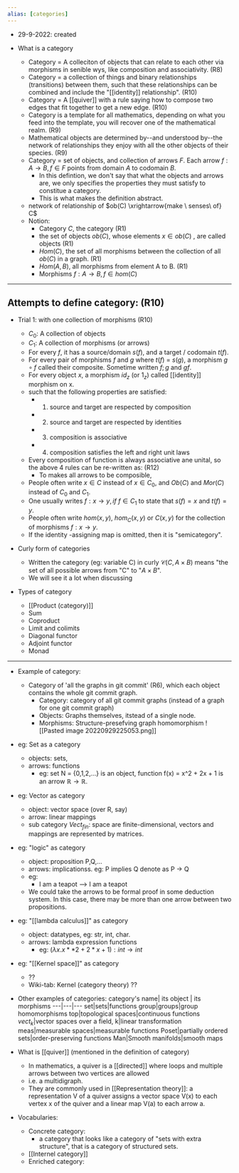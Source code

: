 ```yaml
---
alias: [categories]
---
```


- 29-9-2022: created



- What is a category
	- Category = A colleciton of objects that can relate to each other via morphisms in senible wys, like composition and associativity. (R8)
	- Category = a collection of things and binary relationships (transitions) between them, such that these relationships can be combined and include the "[[identity]] relationship". (R10)
	- Category = A [[quiver]] with a rule saying how to compose two edges that fit together to get a new edge. (R10)
	- Category is a template for all mathematics, depending on what you feed into the template, you will recover one of the mathematical realm. (R9)
	- Mathematical objects are determined by--and understood by--the network of relationships they enjoy with all the other objects of their species. (R9)
	- Category = set of objects, and collection of arrows $F$. Each arrow  $f: A \rightarrow B, f \in F$ points from domain $A$ to codomain $B$.
		- In this defintion, we don't say that what the objects and arrows are, we only specifies the properties they must satisfy to constitue a category. 
		- This is what makes the definition abstract.
	- network of relationship of  $ob(C) \xrightarrow{make \ senses\ of} C$ 
	- Notion:
		- Category $C$, the category (R1) 
		- the set of objects $ob(C)$, whose elements $x \in ob(C)$ , are called objects (R1) 
		- $Hom(C)$, the set of all morphisms between the collection of all $ob(C)$ in a graph.  (R1) 
		- $Hom(A,B)$, all morphisms from element A to B.  (R1) 
		- Morphisms $f: A \rightarrow B, f \in hom(C)$

---
## Attempts to define category: (R10)

- Trial 1: with one collection of morphisms (R10)
	- $C_0$: A collection of objects
	- $C_1$: A collection of morphisms (or arrows)
	- For every $f$, it has a source/domain $s(f)$, and a target / codomain $t(f)$.
	- For every pair of morphisms $f$ and $g$ where $t(f)$ = $s(g)$, a morphism $g \circ f$ called their composite. Sometime written $f;g$ and $gf$.
	- For every object $x$, a morphism $id_z$ (or $1_z$) called [[identity]] morphism on x.
	- such that the following properties are satisfied:
		- 1. source and target are respected by composition
		- 2. source and target are respected by identities
		- 3. composition is associative
		- 4. composition satisfies the left and right unit laws
	- Every composition of function is always associative ane unital, so the above 4 rules can be re-written as: (R12)
		- To makes all arrows to be composible, 
	- People often write $x \in C$ instead of $x \in C_0$, and $Ob(C)$ and $Mor(C)$ instead of $C_0$ and $C_1$.
	- One usually writes $f: x \rightarrow y , if\ f \in C_1$ to state that $s(f) = x$ and $t(f) = y$.
	- People often write $hom(x,y)$, $hom_C(x,y)$ or $C(x,y)$ for the collection of morphisms $f: x \rightarrow y$.
	- If the identity -assigning map is omitted, then it is "semicategory".

- Curly form of categories
	- Written the category (eg: variable C) in curly $\mathscr{C}(C, A \times B)$ means "the set of all possible arrows from "C" to "$A \times B$". 
	- We will see it a lot when discussing 


- Types of category
	- [[Product (category)]]
	- Sum
	- Coproduct
	- Limit and colimits
	- Diagonal functor
	- Adjoint functor
	- Monad

---
- Example of category:
	- Category of 'all the graphs in git commit' (R6), which each object contains the whole git commit graph. 
		- Category: category of all git commit graphs (instead of a graph for one git commit graph)
		- Objects: Graphs themselves, itstead of a single node.
		- Morphisms: Structure-presefving graph homomorphism
![[Pasted image 20220929225053.png]]

- eg: Set as a category 
	- objects: sets, 
	- arrows: functions
		- eg: set N = {0,1,2,...} is an object, function f(x) = x^2 + 2x + 1 is an arrow $\mathbb{R} \rightarrow \mathbb{R}$. 

- eg: Vector as category
	- object: vector space (over R, say)
	- arrow: linear mappings
	- sub category $Vect_{fin}$: space are finite-dimensional, vectors and mappings are represented by matrices. 

- eg: "logic" as category
	- object: proposition P,Q,...
	- arrows: implicationss. eg: P implies Q denote as P $\rightarrow$ Q 
	- eg:
		- I am a teapot --> I am a teapot
	- We could take the arrows to be formal proof in some deduction system. In this case, there may be more than one arrow between two propositions. 

- eg: "[[lambda calculus]]" as category
	- object: datatypes, eg: str, int, char.
	- arrows: lambda expression functions 
		- eg: $(\lambda x.x  **2 + 2*x+1) : int \rightarrow int$

- eg: "[[Kernel space]]" as category
	- ?? 
	- Wiki-tab: Kernel (category theory) ?? 

- Other examples of categories: 
category's name| its object | its morphisms
---|---|---
set|sets|functions
group|groups|group homomorphisms
top|topological spaces|continuous functions
$vect_k$|vector spaces over a field, k|linear transformation
meas|measurable spaces|measurable functions
Poset|partially ordered sets|order-preserving functions
Man|Smooth manifolds|smooth maps

- What is [[quiver]] (mentioned in the definition of category)
	- In mathematics, a quiver is a [[directed]] where loops and multiple arrows between two vertices are allowed
	- i.e. a multidigraph. 
	- They are commonly used in [[Representation theory]]: a representation V of a quiver assigns a vector space V(x) to each vertex x of the quiver and a linear map V(a) to each arrow a.

- Vocabularies:
	- Concrete category: 
		- a category that looks like a category of "sets with extra structure", that is a category of structured sets. 
	- [[Internel category]]
	- Enriched category:
